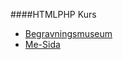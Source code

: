 ####HTMLPHP Kurs

* [Begravningsmuseum](http://www.student.bth.se/~nien16/dbwebb-kurser/htmlphp/me/kmom10/bmo/index.php)
* [Me-Sida](http://www.student.bth.se/~nien16/dbwebb-kurser/htmlphp/me/kmom06/me6/me.php)
